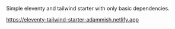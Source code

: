 Simple eleventy and tailwind starter with only basic dependencies.

https://eleventy-tailwind-starter-adammish.netlify.app